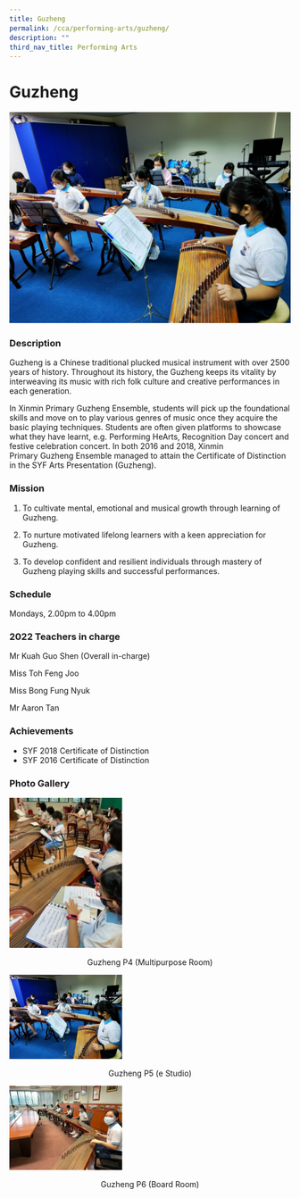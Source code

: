```yaml
---
title: Guzheng
permalink: /cca/performing-arts/guzheng/
description: ""
third_nav_title: Performing Arts
---
```

# **Guzheng**

![](/images/Guzheng-P5-e-Studio.jpeg)

### Description

Guzheng is a Chinese traditional plucked musical instrument with over 2500 years of history. Throughout its history, the Guzheng keeps its vitality by interweaving its music with rich folk culture and creative performances in each generation.

In Xinmin Primary Guzheng Ensemble, students will pick up the foundational skills and move on to play various genres of music once they acquire the basic playing techniques. Students are often given platforms to showcase what they have learnt, e.g. Performing HeArts, Recognition Day concert and festive celebration concert. In both 2016 and 2018, Xinmin Primary Guzheng Ensemble managed to attain the Certificate of Distinction in the SYF Arts Presentation (Guzheng).

### Mission  
1) To cultivate mental, emotional and musical growth through learning of Guzheng.

2) To nurture motivated lifelong learners with a keen appreciation for Guzheng.  
3) To develop confident and resilient individuals through mastery of Guzheng playing skills and successful performances.

### Schedule

Mondays, 2.00pm to 4.00pm

### 2022 Teachers in charge

Mr Kuah Guo Shen (Overall in-charge)

Miss Toh Feng Joo

Miss Bong Fung Nyuk

Mr Aaron Tan

### Achievements

* SYF 2018 Certificate of Distinction
* SYF 2016 Certificate of Distinction

### Photo Gallery

<img src="/images/Guzheng-P4-Multipurpose-Rm-225x300.jpeg" 
     style="width:40%">
<center>Guzheng P4 (Multipurpose Room)</center>

<img src="/images/Guzheng-P5-e-Studio-300x225.jpeg" 
     style="width:40%">
<center>Guzheng P5 (e Studio)</center>

<img src="/images/Guzheng-P6-Board-Rm-300x225.jpeg" 
     style="width:40%">
<center>Guzheng P6 (Board Room)</center>